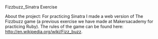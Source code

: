 Fizzbuzz_Sinatra Exercise 

About the project:
For practicing Sinatra I made a web version of The Fizzbuzz game (a previous exercise we have made at Makersacademy for practicing Ruby). The rules of the game can be found here: http://en.wikipedia.org/wiki/Fizz_buzz.